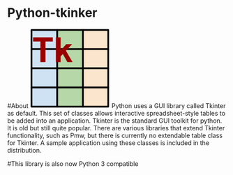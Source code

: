 # Python-tkinker

#About
                                                                                                                   ![](docs/images/logo.png)
Python uses a GUI library called Tkinter as default. This set of classes allows 
interactive spreadsheet-style tables to be added into an application. Tkinter
is the standard GUI toolkit for python. It is old but still quite popular.
There are various libraries that extend Tkinter functionality, such as Pmw, but there is currently
no extendable table class for Tkinter. A sample application using these classes is included in the distribution.

#This library is also now Python 3 compatible
